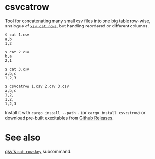 # csvcatrow 

Tool for concatenating many small csv files into one big table row-wise, analogue of [`xsv cat rows`][1], but handling reordered or different columns.


```
$ cat 1.csv
a,b
1,2

$ cat 2.csv
b,a
2,1

$ cat 3.csv
a,b,c
1,2,3

$ csvcatrow 1.csv 2.csv 3.csv
a,b,c
1,2,
1,2,
1,2,3
```

Install it with `cargo install --path .` (or `cargo install csvcatrow`) or download pre-built execitables from [Github Releases][2].

[1]:https://github.com/BurntSushi/xsv
[2]:https://github.com/vi/csvcatrow/releases/

# See also

[qsv's `cat rowskey`][3] subcommand.

[3]:https://github.com/jqnatividad/qsv/blob/fd4dd17272c06e085045929d59620fc0a5c4b04e/src/cmd/cat.rs#L18
